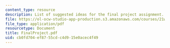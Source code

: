 ```yaml
---
content_type: resource
description: List of suggested ideas for the final project assignment.
file: https://ol-ocw-studio-app-production.s3.amazonaws.com/courses/21w-765j-interactive-and-non-linear-narrative-theory-and-practice-spring-2004/cb0fd704ef8755cdc4d915e0acec4f49_FinalProject.pdf
file_type: application/pdf
resourcetype: Document
title: FinalProject.pdf
uid: cb0fd704-ef87-55cd-c4d9-15e0acec4f49
---
```

